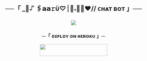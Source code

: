<h2 align="center">
    ──「 _🫧𝆺𝅥˚ 🖇️𝗮𝗮𝚛ϋ♡┊🧸𝆺꯭𝅥❤️//  ᴄʜᴀᴛ ʙᴏᴛ 」──
</h2>
<p align="center">
  <img src="https://graph.org/file/84e84ff778b045879d24f.jpg">
</p>

<h3 align="center">
    ─「 ᴅᴇᴩʟᴏʏ ᴏɴ ʜᴇʀᴏᴋᴜ 」─
</h3>

<p align="center"><a href="https://dashboard.heroku.com/new?template=https://github.com/cutanobi/BairagiChatBot"> <img src="https://img.shields.io/badge/Deploy%20On%20Heroku-00FFFF?style=for-the-badge&logo=heroku" width="220" height="38.45"/></a></p>

